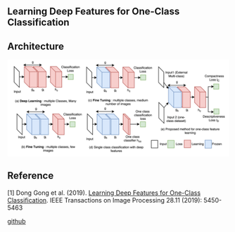 ## Learning Deep Features for One-Class Classification


## Architecture
![img](./imgs/001.jpg)


## Reference
[1] Dong Gong et al. (2019). <a href="https://arxiv.org/abs/1801.05365">Learning Deep Features for One-Class Classification</a>. IEEE Transactions on Image Processing 28.11 (2019): 5450-5463


[github](https://github.com/PINTO0309/Keras-OneClassAnomalyDetection)